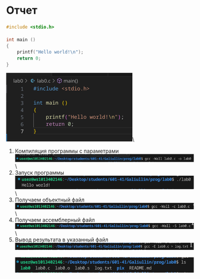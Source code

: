 # Отчет
```c
#include <stdio.h>

int main ()
{
    printf("Hello world!\n");
    return 0;
}
```
![Мой скриншот1](pix/1.png)\

1. Компиляция программы с параметрами
![Мой скриншот2](pix/2.png)\
2. Запуск программы
![Мой скриншот3](pix/3.png)\
3. Получаем объектный файл
![Мой скриншот4](pix/4.png)\
4. Получаем ассемблерный файл
![Мой скриншот5](pix/5.png)\
5. Вывод результата в указанный файл 
![Мой скриншот6](pix/6.png)\
\
![Мой скриншот7](pix/7.png)
